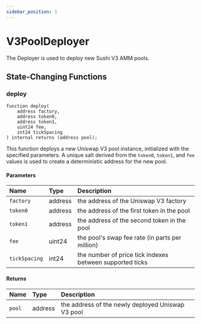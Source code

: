```yaml
---
sidebar_position: 1
---
```


# V3PoolDeployer

The Deployer is used to deploy new Sushi V3 AMM pools.

## State-Changing Functions

### deploy

```solidity
function deploy(
    address factory,
    address token0,
    address token1,
    uint24 fee,
    int24 tickSpacing
) internal returns (address pool);
```

This function deploys a new Uniswap V3 pool instance, initialized with the specified parameters. A unique salt derived from the `token0`, `token1`, and `fee` values is used to create a deterministic address for the new pool.

#### Parameters

| Name          | Type    | Description                                              |
| :------------ | :------ | :------------------------------------------------------- |
| `factory`     | address | the address of the Uniswap V3 factory                    |
| `token0`      | address | the address of the first token in the pool               |
| `token1`      | address | the address of the second token in the pool              |
| `fee`         | uint24  | the pool's swap fee rate (in parts per million)          |
| `tickSpacing` | int24   | the number of price tick indexes between supported ticks |

#### Returns

| Name   | Type    | Description                                       |
| :----- | :------ | :------------------------------------------------ |
| `pool` | address | the address of the newly deployed Uniswap V3 pool |
